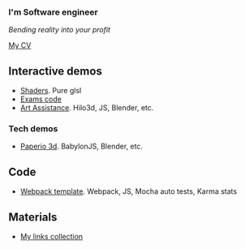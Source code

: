 ### I'm Software engineer
*Bending reality into your profit*

[My CV](http://www.tynrare.net/docs/resume-2020.pdf)

## Interactive demos

- [Shaders](http://www.tynrare.net/apps/experiments/shaders/). Pure glsl
- [Exams code](http://www.tynrare.net/apps/exams/)
- [Art Assistance](http://www.tynrare.net/apps/projects/art-assistance/?meshname=cube). Hilo3d, JS, Blender, etc.

### Tech demos

- [Paperio 3d](http://www.tynrare.net/apps/demos/a/). BabylonJS, Blender, etc.

## Code

- [Webpack template](https://github.com/tynrare/webpack-template). Webpack, JS, Mocha auto tests, Karma stats

## Materials

- [My links collection](https://gist.github.com/tynrare/428cfbf55960c37cf39a812ad6afeebf)
